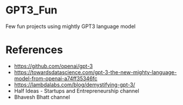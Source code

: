 # GPT3_Fun

Few fun projects using  mightly GPT3 language model

# References

- https://github.com/openai/gpt-3
- https://towardsdatascience.com/gpt-3-the-new-mighty-language-model-from-openai-a74ff35346fc
- https://lambdalabs.com/blog/demystifying-gpt-3/
- Half Ideas - Startups and Entrepreneurship channel
- Bhavesh Bhatt channel
